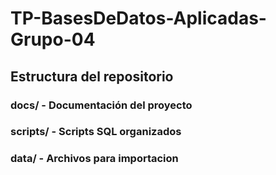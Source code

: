 # TP-BasesDeDatos-Aplicadas-Grupo-04
## Estructura del repositorio
### docs/ - Documentación del proyecto

### scripts/ - Scripts SQL organizados

### data/ - Archivos para importacion
